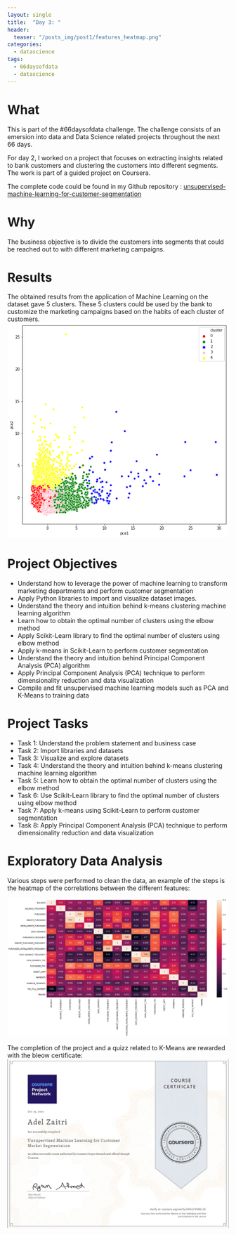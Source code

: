 ```yaml
---
layout: single
title:  "Day 3: "
header:
  teaser: "/posts_img/post1/features_heatmap.png"
categories: 
  - datascience
tags:
  - 66daysofdata
  - datascience
---
```

What
======
This is part of the #66daysofdata challenge. The challenge consists of an emersion into data and Data Science related projects throughout the next 66 days.

For day 2, I worked on a project that focuses on extracting insights related to bank customers and clustering the customers into different segments. The work is part of a guided project on Coursera.

The complete code could be found in my Github repository : 
[unsupervised-machine-learning-for-customer-segmentation](https://github.com/adelzaitri/unsupervised-machine-learning-for-customer-segmentation) 

Why
======
The business objective is to divide the customers into segments that could be reached out to with different marketing campaigns.


Results
========
The obtained results from the application of Machine Learning on the dataset gave 5 clusters. These 5 clusters could be used by the bank to customize the marketing campaigns based on the habits of each cluster of customers.
![Clusters](/images/posts_img/post1/clusters.png)


Project Objectives
===========
* Understand how to leverage the power of machine learning to transform marketing departments and perform customer segmentation
* Apply Python libraries to import and visualize dataset images.
* Understand the theory and intuition behind k-means clustering machine learning algorithm
* Learn how to obtain the optimal number of clusters using the elbow method
* Apply Scikit-Learn library to find the optimal number of clusters using elbow method
* Apply k-means in Scikit-Learn to perform customer segmentation
* Understand the theory and intuition behind Principal Component Analysis (PCA) algorithm
* Apply Principal Component Analysis (PCA) technique to perform dimensionality reduction and data visualization
* Compile and fit unsupervised machine learning models such as PCA and K-Means to training data

Project Tasks
===========

* Task 1: Understand the problem statement and business case    
* Task 2: Import libraries and datasets    
* Task 3: Visualize and explore datasets    
* Task 4: Understand the theory and intuition behind k-means clustering machine learning algorithm    
* Task 5: Learn how to obtain the optimal number of clusters using the elbow method    
* Task 6: Use Scikit-Learn library to find the optimal number of clusters using elbow method    
* Task 7: Apply k-means using Scikit-Learn to perform customer segmentation    
* Task 8: Apply Principal Component Analysis (PCA) technique to perform dimensionality reduction and data visualization  


Exploratory Data Analysis
===========
Various steps were performed to clean the data, an example of the steps is the heatmap of the correlations between the different features:

![Features Heatmap](/images/posts_img/post1/features_heatmap.png)


The completion of the project and a quizz related to K-Means are rewarded with the bleow certificate:
![coursera certificate](/images/posts_img/post1/coursera_project_market_segmentation_ml.jpg)